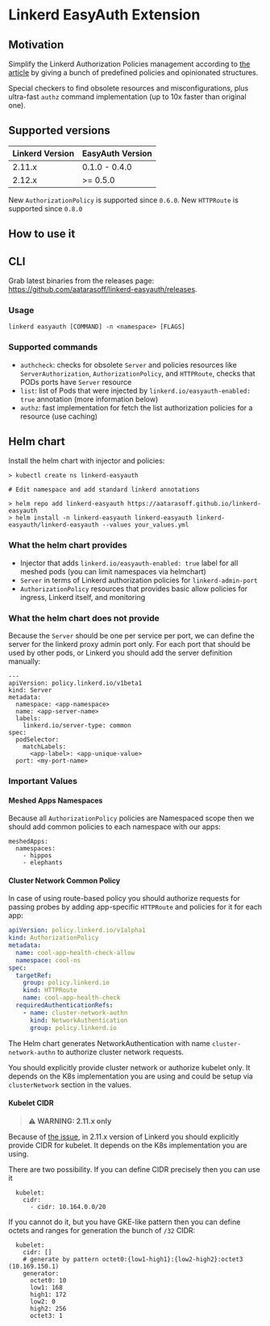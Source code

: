 # Linkerd EasyAuth Extension

## Motivation
Simplify the Linkerd Authorization Policies management according to [the article](https://itnext.io/a-practical-guide-for-linkerd-authorization-policies-6cfdb50392e9) by giving a bunch of predefined policies and opinionated structures.

Special checkers to find obsolete resources and misconfigurations, plus ultra-fast `authz` command implementation (up to 10x faster than original one).

## Supported versions
| Linkerd Version | EasyAuth Version |
|-----------------|------------------|
| 2.11.x          | 0.1.0 - 0.4.0    |
| 2.12.x          | \>= 0.5.0        |

New `AuthorizationPolicy` is supported since `0.6.0`.  New `HTTPRoute` is supported since `0.8.0`

## How to use it

## CLI
Grab latest binaries from the releases page: https://github.com/aatarasoff/linkerd-easyauth/releases.

### Usage
```
linkerd easyauth [COMMAND] -n <namespace> [FLAGS]
```

### Supported commands
- `authcheck`: checks for obsolete `Server` and policies resources like `ServerAuthorization`, `AuthorizationPolicy`, and `HTTPRoute`, checks that PODs ports have `Server` resource
- `list`: list of Pods that were injected by `linkerd.io/easyauth-enabled: true` annotation (more information below)
- `authz`: fast implementation for fetch the list authorization policies for a resource (use caching)

## Helm chart
Install the helm chart with injector and policies:
```
> kubectl create ns linkerd-easyauth

# Edit namespace and add standard linkerd annotations

> helm repo add linkerd-easyauth https://aatarasoff.github.io/linkerd-easyauth
> helm install -n linkerd-easyauth linkerd-easyauth linkerd-easyauth/linkerd-easyauth --values your_values.yml
```

### What the helm chart provides
- Injector that adds `linkerd.io/easyauth-enabled: true` label for all meshed pods (you can limit namespaces via helmchart)
- `Server` in terms of Linkerd authorization policies for `linkerd-admin-port`
- `AuthorizationPolicy` resources that provides basic allow policies for ingress, Linkerd itself, and monitoring

### What the helm chart does not provide
Because the `Server` should be one per service per port, we can define the server for the linkerd proxy admin port only.
For each port that should be used by other pods, or Linkerd you should add the server definition manually:
```
---
apiVersion: policy.linkerd.io/v1beta1
kind: Server
metadata:
  namespace: <app-namespace>
  name: <app-server-name>
  labels:
    linkerd.io/server-type: common
spec:
  podSelector:
    matchLabels:
      <app-label>: <app-unique-value>
  port: <my-port-name>
``` 

### Important Values
#### Meshed Apps Namespaces
Because all `AuthorizationPolicy` policies are Namespaced scope then we should add common policies to each namespace with our apps:
```
meshedApps:
  namespaces:
    - hippos
    - elephants
```

#### Cluster Network Common Policy
In case of using route-based policy you should authorize requests for passing probes by adding app-specific `HTTPRoute` and policies for it for each app:
```yaml
apiVersion: policy.linkerd.io/v1alpha1
kind: AuthorizationPolicy
metadata:
  name: cool-app-health-check-allow
  namespace: cool-ns
spec:
  targetRef:
    group: policy.linkerd.io
    kind: HTTPRoute
    name: cool-app-health-check
  requiredAuthenticationRefs:
    - name: cluster-network-authn
      kind: NetworkAuthentication
      group: policy.linkerd.io
```

The Helm chart generates NetworkAuthentication with name `cluster-network-authn` to authorize cluster network requests.

You should explicitly provide cluster network or authorize kubelet only. It depends on the K8s implementation you are using and could be setup via `clusterNetwork` section in the values.

#### Kubelet CIDR
> **⚠ WARNING: 2.11.x only**  

Because of [the issue](https://github.com/linkerd/linkerd2/issues/7050), in 2.11.x version of Linkerd you should explicitly provide CIDR for kubelet.
It depends on the K8s implementation you are using.

There are two possibility. If you can define CIDR precisely then you can use it
```
  kubelet:
    cidr:
      - cidr: 10.164.0.0/20
```

If you cannot do it, but you have GKE-like pattern then you can define octets and ranges for generation the bunch of `/32` CIDR:
```
  kubelet:
    cidr: []
    # generate by pattern octet0:{low1-high1}:{low2-high2}:octet3 (10.169.150.1)
    generator:
      octet0: 10
      low1: 168
      high1: 172
      low2: 0
      high2: 256
      octet3: 1
```
